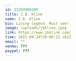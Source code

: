```yaml
---
id: 23393999209
title: J.B. Kline
name: J.B. Kline
bio: Living legend. Must see!
image: /uploads/jbkline.jpeg
link: https://www.jbkline.com/
time: 2021-09-24T20:00:22.161Z
email: ""
venmo: ???
paypal: ???
---
```

